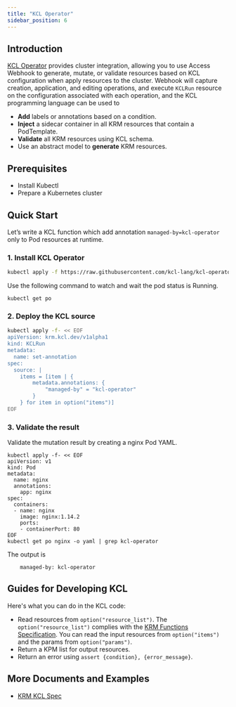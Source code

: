 ```yaml
---
title: "KCL Operator"
sidebar_position: 6
---
```


## Introduction

[KCL Operator](https://github.com/kcl-lang/kcl-operator) provides cluster integration, allowing you to use Access Webhook to generate, mutate, or validate resources based on KCL configuration when apply resources to the cluster. Webhook will capture creation, application, and editing operations, and execute `KCLRun` resource on the configuration associated with each operation, and the KCL programming language can be used to

+ **Add** labels or annotations based on a condition.
+ **Inject** a sidecar container in all KRM resources that contain a PodTemplate.
+ **Validate** all KRM resources using KCL schema.
+ Use an abstract model to **generate** KRM resources.

## Prerequisites

+ Install Kubectl
+ Prepare a Kubernetes cluster

## Quick Start

Let’s write a KCL function which add annotation `managed-by=kcl-operator` only to Pod resources at runtime.

### 1. Install KCL Operator

```bash
kubectl apply -f https://raw.githubusercontent.com/kcl-lang/kcl-operator/main/config/all.yaml
```

Use the following command to watch and wait the pod status is Running.

```shell
kubectl get po
```

### 2. Deploy the KCL source

```bash
kubectl apply -f- << EOF
apiVersion: krm.kcl.dev/v1alpha1
kind: KCLRun
metadata:
  name: set-annotation
spec:
  source: |
    items = [item | {
        metadata.annotations: {
            "managed-by" = "kcl-operator"
        }
    } for item in option("items")]
EOF
```

### 3. Validate the result

Validate the mutation result by creating a nginx Pod YAML.

```shell
kubectl apply -f- << EOF
apiVersion: v1
kind: Pod
metadata:
  name: nginx
  annotations:
    app: nginx
spec:
  containers:
  - name: nginx
    image: nginx:1.14.2
    ports:
    - containerPort: 80
EOF
kubectl get po nginx -o yaml | grep kcl-operator
```

The output is

```shell
    managed-by: kcl-operator
```

## Guides for Developing KCL

Here's what you can do in the KCL code:

+ Read resources from `option("resource_list")`. The `option("resource_list")` complies with the [KRM Functions Specification](https://kpt.dev/book/05-developing-functions/01-functions-specification). You can read the input resources from `option("items")` and the params from `option("params")`.
+ Return a KPM list for output resources.
+ Return an error using `assert {condition}, {error_message}`.

## More Documents and Examples

+ [KRM KCL Spec](https://github.com/kcl-lang/krm-kcl)
